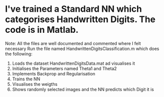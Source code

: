 # I've trained a Standard NN which categorises Handwritten Digits. The code is in Matlab.
Note: All the files are well documented and commented where I felt necessary
Run the file named HandwrittenDigitsClassification.m which does the following:
1. Loads the dataset HandwrittenDigitsData.mat ad visualises it
2. Initialises the Parameters named Theta1 and Theta2
3. Implements Backprop and Regularisation
4. Trains the NN
5. Visualises the weigths
6. Shows randomly selected images and the NN predicts which Digit it is
